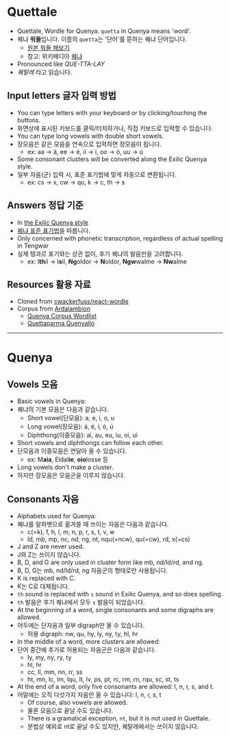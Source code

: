 # Quettale

- Quettale, Wordle for Quenya. `quetta` in Quenya means 'word'.
- 퀘냐 **워들**입니다. 이름의 `quetta`는 '단어'를 뜯하는 퀘냐 단어입니다.
  - [원본 워들 해보기](https://www.powerlanguage.co.uk/wordle/)
  - 참고: 위키페디아 [퀘냐](https://ko.wikipedia.org/wiki/%EA%BF%B0%EB%83%90)
- Pronounced like _QUE-TTA-LAY_
- _퀘탈레_ 라고 읽습니다.

## Input letters 글자 입력 방법

- You can type letters with your keyboard or by clicking/touching the buttons.
- 화면상에 표시된 키보드를 클릭/터치하거나, 직접 키보드로 입력할 수 있습니다.
- You can type long vowels with double short vowels.
- 장모음은 같은 모음을 연속으로 입력하면 장모음이 됩니다.
  - ex: aa → á, ee → é, ii → í, oo → ó, uu → ú
- Some consonant clusters will be converted along the Exilic Quenya style.
- 일부 자음(군) 입력 시, 표준 표기법에 맞게 자동으로 변환됩니다.
  - ex: cs → x, cw → qu, k → c, th → s

## Answers 정답 기준

- In [the Exilic Quenya style](#Quenya)
- [퀘냐 표준 표기법](#Quenya)을 따릅니다.
- Only concerned with phonetic transcription, regardless of actual spelling in Tengwar
- 실제 텡과르 표기와는 상관 없이, 후기 퀘냐의 발음만을 고려합니다.
  - ex: I**th**il → I**s**il, **Ng**oldor → **N**oldor, **Ngw**walme → **Nw**alme

## Resources 활용 자료

- Cloned from [cwackerfuss/react-wordle](https://github.com/cwackerfuss/react-wordle)
- Corpus from [Ardalambion](https://folk.uib.no/hnohf)
  - [Quenya Corpus Wordlist](https://folk.uib.no/hnohf/qlist.htm)
  - [Quettaparma Quenyallo](https://folk.uib.no/hnohf/quen-eng.htm)

---

# Quenya

## Vowels 모음

- Basic vowels in Quenya:
- 퀘냐의 기본 모음은 다음과 같습니다.
  - Short vowel(단모음): a, e, i, o, u
  - Long vowel(장모음): á, é, í, ó, ú
  - Diphthong(이중모음): ai, au, eu, iu, oi, ui
- Short vowels and diphthongs can follow each other.
- 단모음과 이중모음은 연달아 올 수 있습니다.
  - ex: M**aia**, Eldal**ie**, **oio**losse 등
- Long vowels don't make a cluster.
- 하지만 장모음은 모음군을 이루지 않습니다.
<!-- - 하지만 장모음 뒤에는 다른 모음이나 자음군이 올 수 없습니다.
  - 일부 digraph (nw, qu, hy, ly, ny, ty, hl, hr)는 엄밀히는 자음군으로 취급되지 않습니다. -->

## Consonants 자음

- Alphabets used for Quenya:
- 퀘냐를 알파벳으로 옮겨쓸 때 쓰이는 자음은 다음과 같습니다.
  - c(=k), f, h, l, m, n, p, r, s, t, v, w
  - ld, mb, mp, nc, nd, ng, nt, nqu(=ncw), qu(=cw), rd, x(=cs)
- J and Z are never used.
- J와 Z는 쓰이지 않습니다.
- B, D, and G are only used in cluster form like mb, nd/ld/rd, and ng.
- B, D, G는 mb, nd/ld/rd, ng 자음군의 형태로만 사용됩니다.
- K is replaced with C.
- K는 C로 대체됩니다.
- `th` sound is replaced with `s` sound in Exilic Quenya, and so does spelling.
- `th` 발음은 후기 퀘냐에서 모두 `s` 발음이 되었습니다.
- At the beginning of a word, single consonants and some digraphs are allowed.
- 어두에는 단자음과 일부 digraph만 올 수 있습니다.
  - 허용 digraph: nw, qu, hy, ly, ny, ty, hl, hr
- In the middle of a word, more clusters are allowed:
- 단어 중간에 추가로 허용되는 자음군은 다음과 같습니다.
  - ly, my, ny, ry, ty
  - hl, hr
  - cc, ll, mm, nn, rr, ss
  - ht, mn, lc, lm, lqu, lt, lv, ps, pt, rc, rm, rn, rqu, sc, st, ts
- At the end of a word, only five consonants are allowed: l, n, r, s, and t.
- 어말에는 오직 다섯가지 자음만 올 수 있습니다: l, n, r, s, t
  - Of course, also vowels are allowed.
  - 물론 모음으로 끝날 수도 있습니다.
  - There is a gramatical exception, `nt`, but it is not used in Quettale.
  - 문법상 예외로 nt로 끝날 수도 있지만, 퀘탈레에서는 쓰이지 않습니다.
